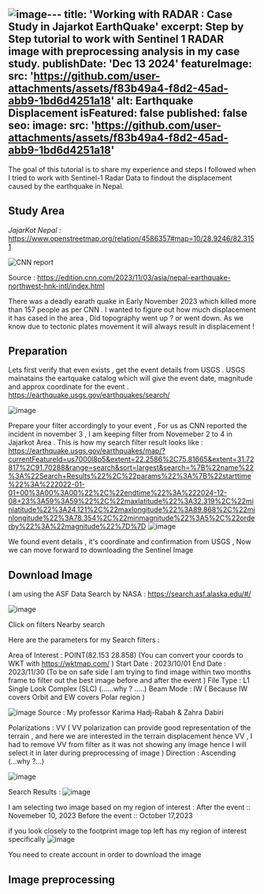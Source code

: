 ![image](https://github.com/user-attachments/assets/5034f0e8-7e30-4361-bc3a-94a3f2d85f45)---
title: 'Working with RADAR : Case Study in Jajarkot EarthQuake'
excerpt: Step by Step tutorial to work with Sentinel 1 RADAR image with preprocessing analysis in my case study. 
publishDate: 'Dec 13 2024'
featureImage:
  src: 'https://github.com/user-attachments/assets/f83b49a4-f8d2-45ad-abb9-1bd6d4251a18'
  alt: Earthquake Displacement
isFeatured: false
published: false
seo:
  image:
    src: 'https://github.com/user-attachments/assets/f83b49a4-f8d2-45ad-abb9-1bd6d4251a18'
---
The goal of this tutorial is to share my experience and steps I followed when I tried to work with Sentinel-1 Radar Data to findout the displacement caused by the earthquake in Nepal. 

## Study Area 

*JajarKot Nepal* : https://www.openstreetmap.org/relation/4586357#map=10/28.9246/82.3151 

![CNN report](https://github.com/user-attachments/assets/b39de535-5468-4ea7-9672-a8abbd0e503b)

Source :  https://edition.cnn.com/2023/11/03/asia/nepal-earthquake-northwest-hnk-intl/index.html 

There was a deadly earath quake in Early November 2023 which killed more than 157 people as per CNN . I wanted to figure out how much displacement it has cased in the area , Did topography went up ? or went down. As we know due to tectonic plates movement it will always result in displacement ! 

## Preparation 

Lets first verify that even exists , get the event details from USGS . USGS mainatains the eartquake catalog which will give the event date, magnitude and approx coordinate for the event .  
https://earthquake.usgs.gov/earthquakes/search/ 

![image](https://github.com/user-attachments/assets/63f37491-d0bd-4da5-b560-64d9a70922a8)

Prepare your filter accordingly to  your event , For us as CNN reported the incident in november 3 , I am keeping filter from Novemeber 2 to 4  in Jajarkot Area . This is how my search filter result looks like : https://earthquake.usgs.gov/earthquakes/map/?currentFeatureId=us7000l8p5&extent=22.2586%2C75.81665&extent=31.72817%2C91.70288&range=search&sort=largest&search=%7B%22name%22%3A%22Search+Results%22%2C%22params%22%3A%7B%22starttime%22%3A%222022-01-01+00%3A00%3A00%22%2C%22endtime%22%3A%222024-12-08+23%3A59%3A59%22%2C%22maxlatitude%22%3A32.319%2C%22minlatitude%22%3A24.121%2C%22maxlongitude%22%3A89.868%2C%22minlongitude%22%3A78.354%2C%22minmagnitude%22%3A5%2C%22orderby%22%3A%22magnitude%22%7D%7D 
![image](https://github.com/user-attachments/assets/c2b571ce-920b-435c-9d5c-f4fc3410c854)

We found event details , it's coordinate and confirmation from USGS , Now we can move forward to downloading the Sentinel Image 


## Download Image 

I am using the ASF Data Search by NASA :  https://search.asf.alaska.edu/#/ 

![image](https://github.com/user-attachments/assets/49bb382f-6ef2-4375-8013-a02e2d2c7bc4)

Click on filters Nearby search 

Here are the parameters for my Search filters : 

Area of Interest : POINT(82.153 28.858) (You can convert your coords to WKT with https://wktmap.com/ )
Start Date : 2023/10/01
End Date : 2023/11/30 (To be on safe side I am trying to find image within two months frame to filter out the best image before and after the event )
File Type : L1 Single Look Complex (SLC) (......why ? .....)
Beam Mode : IW ( Because IW covers Orbit and EW covers Polar region ) 

![image](https://github.com/user-attachments/assets/1f65273f-1532-45db-9aac-3dc653dad16d) Source : My professor  Karima Hadj-Rabah & Zahra Dabiri  

Polarizations : VV ( VV polarization can provide good representation of the terrain , and here we are interested in the terrain displacement hence VV , I had to remove VV from filter as it was not showing any image hence I will select it in later during preprocessing of image ) 
Direction : Ascending  (...why ?...)

![image](https://github.com/user-attachments/assets/24f1370b-5855-4825-b966-1efe72f76f83)

Search Results : 
![image](https://github.com/user-attachments/assets/331c549b-f48c-4107-b923-00478736d8b4)

I am selecting two image based on my region of interest : 
After the event :: Novemeber 10, 2023
Before the event :: October 17,2023

if you look closely to the footprint image top left has my region of interest specifically 
![image](https://github.com/user-attachments/assets/2fd73887-3628-4ff8-a647-1fc62d67cf64)

You need to create account in order to download the image 

## Image preprocessing 




